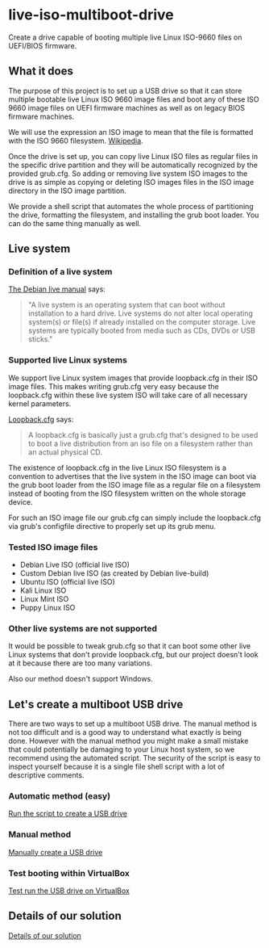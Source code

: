 # live-iso-multiboot-drive

Create a drive capable of booting multiple live Linux ISO-9660 files on UEFI/BIOS firmware.

## What it does

The purpose of this project is to set up a USB drive
so that it can store multiple bootable live Linux ISO 9660 image files and
boot any of these ISO 9660 image files on UEFI firmware machines as well as on legacy BIOS firmware machines.

We will use the expression an ISO image to mean that the file is formatted with the ISO 9660 filesystem.
[Wikipedia](https://en.wikipedia.org/wiki/ISO_9660).

Once the drive is set up,
you can copy live Linux ISO files as regular files in the specific drive partition
and they will be automatically recognized by the provided grub.cfg.
So adding or removing live system ISO images to the drive is as simple as copying or deleting ISO images files
in the ISO image directory in the ISO image partition.

We provide a shell script that automates the whole process of partitioning the drive, formatting the filesystem,
and installing the grub boot loader.
You can do the same thing manually as well.

## Live system

### Definition of a live system

[The Debian live manual](https://live-team.pages.debian.net/live-manual/html/live-manual/about-manual.en.html)
says:
> "A live system is an operating system that can boot without installation to a hard drive.
> Live systems do not alter local operating system(s) or file(s) if already installed on the computer storage.
> Live systems are typically booted from media such as CDs, DVDs or USB sticks."

### Supported live Linux systems

We support live Linux system images that provide loopback.cfg in their ISO image files.
This makes writing grub.cfg very easy because the loopback.cfg within these live system ISO will take care of all necessary kernel parameters.

[Loopback.cfg](https://supergrubdisk.org/wiki/Loopback.cfg) says:
> A loopback.cfg is basically just a grub.cfg that's designed to be used to boot a live distribution from an iso file on a filesystem rather than an actual physical CD.

The existence of loopback.cfg in the live Linux ISO filesystem is a convention to advertises that
the live system in the ISO image can boot via the grub boot loader from the ISO image file as a regular file on a filesystem
instead of booting from the ISO filesystem written on the whole storage device.

For such an ISO image file our grub.cfg can simply include the loopback.cfg via grub's configfile directive to properly set up its grub menu.

### Tested ISO image files

- Debian Live ISO (official live ISO)
- Custom Debian live ISO (as created by Debian live-build)
- Ubuntu ISO (official live ISO)
- Kali Linux ISO
- Linux Mint ISO
- Puppy Linux ISO

### Other live systems are not supported

It would be possible to tweak grub.cfg so that it can boot some other live Linux systems that don't provide loopback.cfg,
but our project doesn't look at it because there are too many variations.

Also our method doesn't support Windows.

## Let's create a multiboot USB drive

There are two ways to set up a multiboot USB drive.
The manual method is not too difficult and is a good way to understand what exactly is being done.
However with the manual method you might make a small mistake that could potentially be damaging to your Linux host system,
so we recommend using the automated script.
The security of the script is easy to inspect yourself because it is a single file shell script with a lot of descriptive comments.

### Automatic method (easy)

[Run the script to create a USB drive](doc/automated-script.md)

### Manual method

[Manually create a USB drive](doc/manual-build.md)

### Test booting within VirtualBox

[Test run the USB drive on VirtualBox](doc/test-on-virtualbox.md)

## Details of our solution

[Details of our solution](doc/solution.md)

